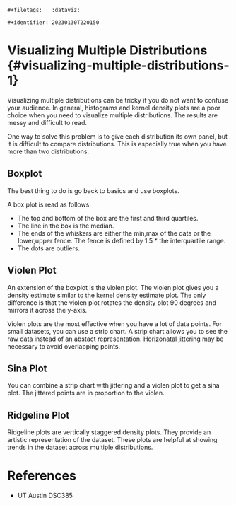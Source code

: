 ```{=org}
#+filetags:   :dataviz:
```
```{=org}
#+identifier: 20230130T220150
```
# Visualizing Multiple Distributions {#visualizing-multiple-distributions-1}

Visualizing multiple distributions can be tricky if you do not want to
confuse your audience. In general, histograms and kernel density plots
are a poor choice when you need to visualize multiple distributions. The
results are messy and difficult to read.

One way to solve this problem is to give each distribution its own
panel, but it is difficult to compare distributions. This is especially
true when you have more than two distributions.

## Boxplot

The best thing to do is go back to basics and use boxplots.

A box plot is read as follows:

-   The top and bottom of the box are the first and third quartiles.
-   The line in the box is the median.
-   The ends of the whiskers are either the min,max of the data or the
    lower,upper fence. The fence is defined by 1.5 \* the interquartile
    range.
-   The dots are outliers.

## Violen Plot

An extension of the boxplot is the violen plot. The violen plot gives
you a density estimate similar to the kernel density estimate plot. The
only difference is that the violen plot rotates the density plot 90
degrees and mirrors it across the y-axis.

Violen plots are the most effective when you have a lot of data points.
For small datasets, you can use a strip chart. A strip chart allows you
to see the raw data instead of an abstact representation. Horizonatal
jittering may be necessary to avoid overlapping points.

## Sina Plot

You can combine a strip chart with jittering and a violen plot to get a
sina plot. The jittered points are in proportion to the violen.

## Ridgeline Plot

Ridgeline plots are vertically staggered density plots. They provide an
artistic representation of the dataset. These plots are helpful at
showing trends in the dataset across multiple distributions.

# References

-   UT Austin DSC385
